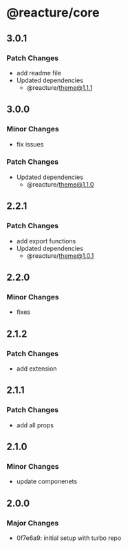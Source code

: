 # @reacture/core

## 3.0.1

### Patch Changes

- add readme file
- Updated dependencies
  - @reacture/theme@1.1.1

## 3.0.0

### Minor Changes

- fix issues

### Patch Changes

- Updated dependencies
  - @reacture/theme@1.1.0

## 2.2.1

### Patch Changes

- add export functions
- Updated dependencies
  - @reacture/theme@1.0.1

## 2.2.0

### Minor Changes

- fixes

## 2.1.2

### Patch Changes

- add extension

## 2.1.1

### Patch Changes

- add all props

## 2.1.0

### Minor Changes

- update componenets

## 2.0.0

### Major Changes

- 0f7e6a9: initial setup with turbo repo

